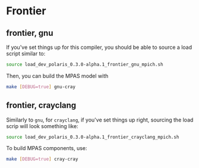 # Frontier

## frontier, gnu

If you've set things up for this compiler, you should be able to source a load
script similar to:

```bash
source load_dev_polaris_0.3.0-alpha.1_frontier_gnu_mpich.sh
```

Then, you can build the MPAS model with

```bash
make [DEBUG=true] gnu-cray
```

## frontier, crayclang

Similarly to `gnu`, for `crayclang`, if you've set things up right, sourcing
the load scrip will look something like:

```bash
source load_dev_polaris_0.3.0-alpha.1_frontier_crayclang_mpich.sh
```

To build MPAS components, use:

```bash
make [DEBUG=true] cray-cray
```
